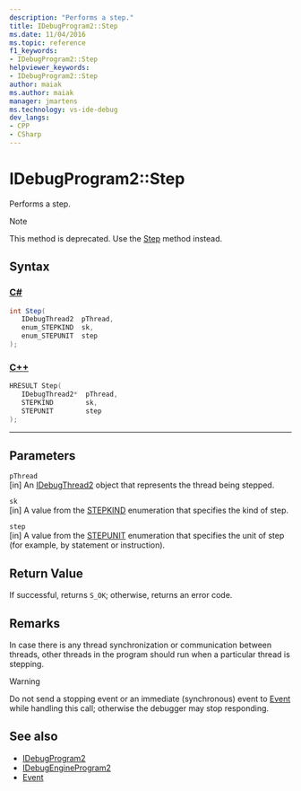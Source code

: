```yaml
---
description: "Performs a step."
title: IDebugProgram2::Step
ms.date: 11/04/2016
ms.topic: reference
f1_keywords:
- IDebugProgram2::Step
helpviewer_keywords:
- IDebugProgram2::Step
author: maiak
ms.author: maiak
manager: jmartens
ms.technology: vs-ide-debug
dev_langs:
- CPP
- CSharp
---
```

# IDebugProgram2::Step

Performs a step.

> [!NOTE]
> This method is deprecated. Use the [Step](../../../extensibility/debugger/reference/idebugprocess3-step.md) method instead.

## Syntax

### [C#](#tab/csharp)
```csharp
int Step( 
   IDebugThread2  pThread,
   enum_STEPKIND  sk,
   enum_STEPUNIT  step
);
```
### [C++](#tab/cpp)
```cpp
HRESULT Step( 
   IDebugThread2*  pThread,
   STEPKIND        sk,
   STEPUNIT        step
);
```
---

## Parameters
`pThread`\
[in] An [IDebugThread2](../../../extensibility/debugger/reference/idebugthread2.md) object that represents the thread being stepped.

`sk`\
[in] A value from the [STEPKIND](../../../extensibility/debugger/reference/stepkind.md) enumeration that specifies the kind of step.

`step`\
[in] A value from the [STEPUNIT](../../../extensibility/debugger/reference/stepunit.md) enumeration that specifies the unit of step (for example, by statement or instruction).

## Return Value
 If successful, returns `S_OK`; otherwise, returns an error code.

## Remarks
 In case there is any thread synchronization or communication between threads, other threads in the program should run when a particular thread is stepping.

> [!WARNING]
> Do not send a stopping event or an immediate (synchronous) event to [Event](../../../extensibility/debugger/reference/idebugeventcallback2-event.md) while handling this call; otherwise the debugger may stop responding.

## See also
- [IDebugProgram2](../../../extensibility/debugger/reference/idebugprogram2.md)
- [IDebugEngineProgram2](../../../extensibility/debugger/reference/idebugengineprogram2.md)
- [Event](../../../extensibility/debugger/reference/idebugeventcallback2-event.md)
